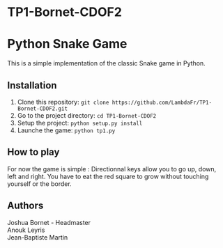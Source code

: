 # TP1-Bornet-CDOF2
# Python Snake Game

This is a simple implementation of the classic Snake game in Python.

## Installation

1. Clone this repository: `git clone https://github.com/LambdaFr/TP1-Bornet-CDOF2.git`
2. Go to the project directory: `cd TP1-Bornet-CDOF2`
3. Setup the project: `python setup.py install`
4. Launche the game: `python tp1.py`

## How to play

For now the game is simple :
Directionnal keys allow you to go up, down, left and right. You have to eat the red square to grow without touching yourself or the border.

## Authors

Joshua Bornet - Headmaster\
Anouk Leyris\
Jean-Baptiste Martin
